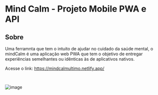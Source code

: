# Mind Calm - Projeto Mobile PWA e API

<h2>Sobre</h2>
<p>Uma ferramnta que tem o intuito de ajudar no cuidado da saúde mental, o mindCalm é uma aplicação web PWA que tem o objetivo de entregar experiências semelhantes ou idênticas às de aplicativos nativos.
</p>

Acesse o link: https://mindcalmultimo.netlify.app/

<br>

![image](https://github.com/luizlmorim/MindCalm/assets/112559054/979bfe58-e08e-429d-8ba8-5598d466b6cf)
